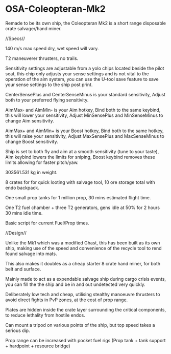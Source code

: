 # OSA-Coleopteran-Mk2
Remade to be its own ship, the Coleopteran Mk2 is a short range disposable crate salvager/hand miner.

//Specs//

140 m/s max speed dry, wet speed will vary.

T2 maneuverer thrusters, no trails.

Sensitivity settings are adjustable from a yolo chips located beside the pilot seat, this chip only adjusts your sense settings and is not vital to the operation of the aim system, you can use the U-tool save feature to save your sense settings to the ship post print.

CenterSensePlus and CenterSenseMinus is your standard sensitivity, Adjust both to your preferred flying sensitivity.

AimMax- and AimMin- is your Aim hotkey, Bind both to the same keybind, this will lower your sensitivity, Adjust MinSensePlus and MinSenseMinus to change Aim sensitivity.

AimMax+ and AimMin+ is your Boost hotkey, Bind both to the same hotkey, this will raise your sensitivity, Adjust MaxSensePlus and MaxSenseMinus to change Boost sensitivity.

Ship is set to both fly and aim at a smooth sensitivity (tune to your taste), Aim keybind lowers the limits for sniping, Boost keybind removes these limits allowing for faster pitch/yaw.

303561.531 kg in weight.

8 crates for for quick looting with salvage tool, 10 ore storage total with endo backpack.

One small prop tanks for 1 million prop, 30 mins estimated flight time.

One T2 fuel chamber + three T2 generators, gens idle at 50% for 2 hours 30 mins idle time.

Basic script for current Fuel/Prop times.

//Design//

Unlike the Mk1 which was a modified Ghast, this has been built as its own ship, making use of the speed and convenience of the recycle tool to rend found salvage into mats.

This also makes it doubles as a cheap starter 8 crate hand miner, for both belt and surface.

Mainly made to act as a expendable salvage ship during cargo crisis events, you can fill the the ship and be in and out undetected very quickly.

Deliberately low tech and cheap, utilising stealthy manoeuvre thrusters to avoid direct fights in PvP zones, at the cost of prop range.

Plates are hidden inside the crate layer surrounding the critical components, to reduce lethality from hostile endos.

Can mount a tripod on various points of the ship, but top speed takes a serious dip.

Prop range can be increased with pocket fuel rigs (Prop tank + tank support + hardpoint + resource bridge)
